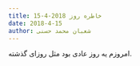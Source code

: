 ```yaml
---
title: خاطره روز 2018-4-15
date: 2018-4-15
author: شعبان محمد حسنی
---
```


امروزم یه روز عادی بود مثل روزای گذشته.